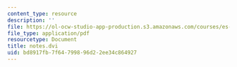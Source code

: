 ```yaml
---
content_type: resource
description: ''
file: https://ol-ocw-studio-app-production.s3.amazonaws.com/courses/es-293-lego-robotics-spring-2007/bd8917fb7f64799896d22ee34c864927_MITES_293S07_notes.pdf
file_type: application/pdf
resourcetype: Document
title: notes.dvi
uid: bd8917fb-7f64-7998-96d2-2ee34c864927
---
```

